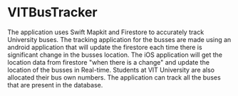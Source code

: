 # VITBusTracker

The application uses Swift Mapkit and Firestore to accurately track University buses. The tracking application 
for the busses are made using an android application that will update the firestore each time there is significant
change in the busses location. The iOS application will get the location data from firestore "when there is a change" 
and update the location of the busses in Real-time. Students at VIT University are also allocated their bus own numbers.
The application can track all the buses that are present in the database. 
